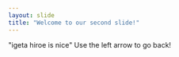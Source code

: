 ```yaml
---
layout: slide
title: "Welcome to our second slide!"
---
```

"igeta hiroe is nice"
Use the left arrow to go back!
